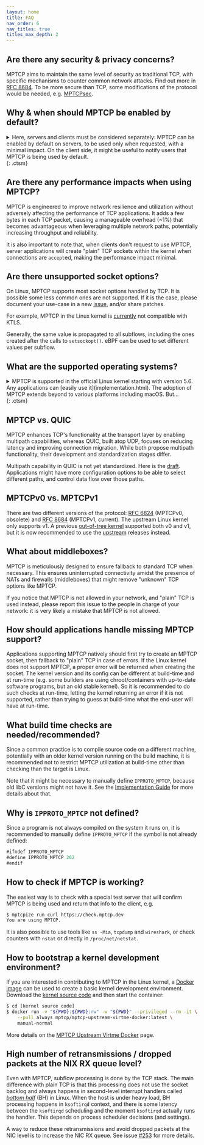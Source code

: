 ```yaml
---
layout: home
title: FAQ
nav_order: 6
nav_titles: true
titles_max_depth: 2
---
```


## Are there any security & privacy concerns?
MPTCP aims to maintain the same level of security as traditional TCP, with
specific mechanisms to counter common network attacks. Find out more in
[RFC 8684](https://datatracker.ietf.org/doc/html/rfc8684#name-security-considerations).
To be more secure than TCP, some modifications of the protocol would be needed,
e.g. [MPTCPsec](https://inl.info.ucl.ac.be/system/files/infocom_mptpcsec.pdf).

## Why & when should MPTCP be enabled by default?
<details markdown="block">
<summary>Here, servers and clients must be considered separately: MPTCP can be
enabled by default on servers, to be used only when requested, with a minimal
impact. On the client side, it might be useful to notify users that MPTCP is
being used by default. </summary>

- Clients typically have the most to gain by using MPTCP, but the benefits of
  MPTCP are mainly realized when users have
  [configured](setup.html#using-multiple-ip-addresses) their system to make use
  of its multipath capability. Still, even when only one network interface is
  available, MPTCP can be helpful in mobility use-cases that involve frequent
  switching from one network to another without stopping the connections. When
  servers don't support MPTCP, the connection continues in "plain" TCP.

- Servers usually don't directly benefit from MPTCP, due to their stable, fast,
  and reliable network connections. The client/server system as a whole is where
  the typical MPTCP improvements are experienced. There are server-specific use
  cases as well:
    - Switching from one network to another without a disconnection that would
      restart a long operation
    - Faster throughput by aggregating multiple TCP flows
    - Lowering latency by sending data in parallel on multiple subflows, so the
      lowest-latency path "wins". (Note: The MPTCP protocol allows for this but
      the Linux packet scheduler does not yet implement such a feature)
    - etc.

  We recommend enabling MPTCP on servers by default to let users choose whether
  to use MPTCP. When clients don't request to use MPTCP, server applications
  will create "plain" TCP sockets within the kernel when connections are
  `accept`ed, making the performance impact minimal.
</details> {: .ctsm}

## Are there any performance impacts when using MPTCP?
MPTCP is engineered to improve network resilience and utilization without
adversely affecting the performance of TCP applications. It adds a few bytes in
each TCP packet, causing a manageable overhead (~1%) that becomes advantageous
when leveraging multiple network paths, potentially increasing throughput and
reliability.

It is also important to note that, when clients don't request to use MPTCP,
server applications will create "plain" TCP sockets within the kernel when
connections are `accept`ed, making the performance impact minimal.

## Are there unsupported socket options?
On Linux, MPTCP supports most socket options handled by TCP. It is possible some
less common ones are not supported. If it is the case, please document your
use-case in a new
[issue](https://github.com/multipath-tcp/mptcp_net-next/issues/), and/or share
patches.

For example, MPTCP in the Linux kernel is
[currently](https://github.com/multipath-tcp/mptcp_net-next/issues/480) not
compatible with KTLS.

Generally, the same value is propagated to all subflows, including the ones
created after the calls to `setsockopt()`. eBPF can be used to set different
values per subflow.

## What are the supported operating systems?
<details markdown="block">
<summary>MPTCP is supported in the official Linux kernel starting with version
5.6. Any applications can [easily use it](implementation.html). The adoption of
MPTCP extends beyond to various platforms including macOS. But... </summary>

The use of MPTCP on macOS differs from Linux:
- It is most straightforward when applications use the system's
  [frameworks](https://developer.apple.com/documentation/foundation/nsurlsessionconfiguration/improving_network_reliability_using_multipath_tcp)
- There is some documentation for
  [connectx](https://opensource.apple.com/source/xnu/xnu-7195.81.3/bsd/man/man2/connectx.2.auto.html)
  and
  [disconnectx](https://opensource.apple.com/source/xnu/xnu-7195.81.3/bsd/man/man2/disconnectx.2.auto.html)
  system calls that mention multipath support, however it is not clear what is
  required to use these interfaces. There does not appear to be public example
  code.

On FreeBSD, there was an ongoing implementation, but that was years ago, and it
is not working today according to
[this](http://www-cs-students.stanford.edu/~sjac/freebsd_mptcp_info.html).

There are other implementations, but on specific systems (Citrix load balancer,
userspace, etc.): more details
[here](http://blog.multipath-tcp.org/blog/html/2018/12/15/apple_and_multipath_tcp.html).

It is possible to use MPTCP on Windows with
[WSL2](https://perso.uclouvain.be/tom.barbette/mptcp-on-windows-with-wsl2/).
</details> {: .ctsm}

## MPTCP vs. QUIC
MPTCP enhances TCP's functionality at the transport layer by enabling multipath
capabilities, whereas QUIC, built atop UDP, focuses on reducing latency and
improving connection migration. While both propose multipath functionality,
their development and standardization stages differ.

Multipath capability in QUIC is not yet standardized. Here is the
[draft](https://quicwg.org/multipath/draft-ietf-quic-multipath.html).
Applications might have more configuration options to be able to select
different paths, and control data flow over those paths.

## MPTCPv0 vs. MPTCPv1
There are two different versions of the protocol:
[RFC 6824](https://datatracker.ietf.org/doc/html/rfc6824) (MPTCPv0, obsolete) and
[RFC 8684](https://datatracker.ietf.org/doc/html/rfc8684) (MPTCPv1, current).
The upstream Linux kernel only supports v1. A previous
[out-of-tree kernel](https://github.com/multipath-tcp/mptcp) supported both
v0 and v1, but it is now recommended to use the
[upstream](https://github.com/multipath-tcp/mptcp_net-next/) releases instead.

## What about middleboxes?
MPTCP is meticulously designed to ensure fallback to standard TCP when necessary.
This ensures uninterrupted connectivity amidst the presence of NATs and
firewalls (middleboxes) that might remove "unknown" TCP options like MPTCP.

If you notice that MPTCP is not allowed in your network, and "plain" TCP is used
instead, please report this issue to the people in charge of your network: it is
very likely a mistake that MPTCP is not allowed.

## How should applications handle missing MPTCP support?
Applications supporting MPTCP natively should first try to create an MPTCP
socket, then fallback to "plain" TCP in case of errors. If the Linux kernel does
not support MPTCP, a proper error will be returned when creating the socket. The
kernel version and its config can be different at build-time and at run-time
(e.g. some builders are using chroot/containers with up-to-date software
programs, but an old stable kernel). So it is recommended to do such checks at
run-time, letting the kernel returning an error if it is not supported, rather
than trying to guess at build-time what the end-user will have at run-time.

## What build time checks are needed/recommended?
Since a common practice is to compile source code on a different machine,
potentially with an older kernel version running on the build machine, it is
recommended not to restrict MPTCP utilization at build-time other than checking
than the target is Linux.

Note that it might be necessary to manually define `IPPROTO_MPTCP`, because old
libC versions might not have it. See the [Implementation Guide](implementation.html)
for more details about that.

## Why is <code>IPPROTO_MPTCP</code> not defined?
Since a program is not always compiled on the system it runs on, it is
recommended to manually define `IPPROTO_MPTCP` if the symbol is not already
defined:
```js
#ifndef IPPROTO_MPTCP
#define IPPROTO_MPTCP 262
#endif
```

## How to check if MPTCP is working?

The easiest way is to check with a special test server that will confirm MPTCP
is being used and return that info to the client, e.g.
```bash
$ mptcpize run curl https://check.mptcp.dev
You are using MPTCP.
```

It is also possible to use tools like `ss -Mia`, `tcpdump` and `wireshark`, or
check counters with `nstat` or directly in `/proc/net/netstat`.

## How to bootstrap a kernel development environment?

If you are interested in contributing to MPTCP in the Linux kernel, a
[Docker image](https://docs.docker.com) can be used to create a basic kernel
development environment. Download the
[kernel source code](https://github.com/multipath-tcp/mptcp_net-next/) and then
start the container:
```bash
$ cd [kernel source code]
$ docker run -v "${PWD}:${PWD}:rw" -w "${PWD}" --privileged --rm -it \
    --pull always mptcp/mptcp-upstream-virtme-docker:latest \
    manual-normal
```

More details on the
[MPTCP Upstream Virtme Docker](https://github.com/multipath-tcp/mptcp-upstream-virtme-docker#readme)
page.

## High number of retransmissions / dropped packets at the NIX RX queue level?

Even with MPTCP, subflow processing is done by the TCP stack. The main
difference with plain TCP is that this processing does not use the socket
backlog and always happens in second-level interrupt handlers called
[*bottom half*](https://en.wikipedia.org/wiki/Interrupt_handler) (BH) in Linux.
When the host is under heavy load, BH processing happens in `ksoftirqd` context,
and there is some latency between the `ksoftirqd` scheduling and the moment
`ksoftirqd` actually runs the handler. This depends on process scheduler
decisions (and settings).

A way to reduce these retransmissions and avoid dropped packets at the NIC level
is to increase the NIC RX queue. See issue
[#253](https://github.com/multipath-tcp/mptcp_net-next/issues/253) for more
details.
